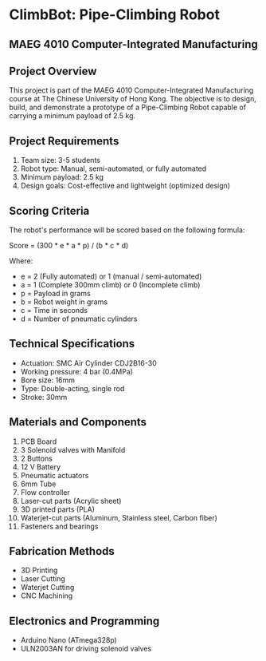 # ClimbBot: Pipe-Climbing Robot 

## MAEG 4010 Computer-Integrated Manufacturing

## Project Overview
This project is part of the MAEG 4010 Computer-Integrated Manufacturing course at The Chinese University of Hong Kong. The objective is to design, build, and demonstrate a prototype of a Pipe-Climbing Robot capable of carrying a minimum payload of 2.5 kg.

## Project Requirements
1. Team size: 3-5 students
2. Robot type: Manual, semi-automated, or fully automated
3. Minimum payload: 2.5 kg
4. Design goals: Cost-effective and lightweight (optimized design)

## Scoring Criteria
The robot's performance will be scored based on the following formula:

Score = (300 * e * a * p) / (b * c * d)

Where:
- e = 2 (Fully automated) or 1 (manual / semi-automated)
- a = 1 (Complete 300mm climb) or 0 (Incomplete climb)
- p = Payload in grams
- b = Robot weight in grams
- c = Time in seconds
- d = Number of pneumatic cylinders

## Technical Specifications
- Actuation: SMC Air Cylinder CDJ2B16-30
- Working pressure: 4 bar (0.4MPa)
- Bore size: 16mm
- Type: Double-acting, single rod
- Stroke: 30mm

## Materials and Components
1. PCB Board
2. 3 Solenoid valves with Manifold
3. 2 Buttons
4. 12 V Battery
5. Pneumatic actuators
6. 6mm Tube
7. Flow controller
8. Laser-cut parts (Acrylic sheet)
9. 3D printed parts (PLA)
10. Waterjet-cut parts (Aluminum, Stainless steel, Carbon fiber)
11. Fasteners and bearings

## Fabrication Methods
- 3D Printing
- Laser Cutting
- Waterjet Cutting
- CNC Machining

## Electronics and Programming
- Arduino Nano (ATmega328p)
- ULN2003AN for driving solenoid valves
